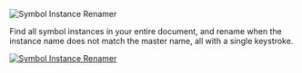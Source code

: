 ![Symbol Instance Renamer](https://raw.githubusercontent.com/sonburn/symbol-instance-renamer/master/logo.png)

Find all symbol instances in your entire document, and rename when the instance name does not match the master name, all with a single keystroke.

[![Symbol Instance Renamer](https://img.youtube.com/vi/_L7E0B3y9d0/0.jpg)](https://www.youtube.com/watch?v=_L7E0B3y9d0)
